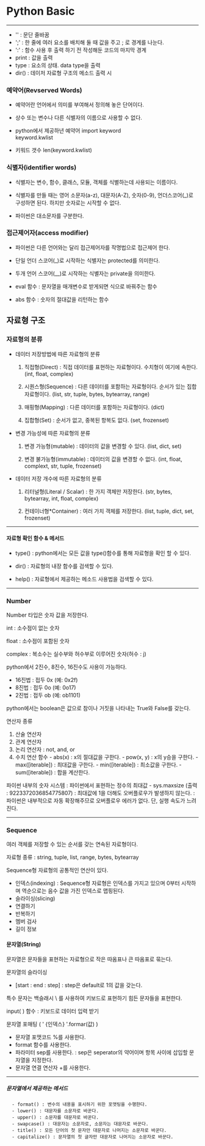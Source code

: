 # Python Basic
---

- '\' : 문단 줄바꿈
- ';' : 한 줄에 여러 요소를 배치해 둘 때 값을 주고 ; 로 경계를 나눈다.
- ':' : 함수 사용 후 출력 하기 전 작성해둔 코드의 마지막 경계
- print : 값을 출력
- type : 요소의 상태. data type을 출력
- dir() : 데이저 자료형 구조의 메소드 출력 시

### 예약어(Revserved Words)

- 예약어란 언어에서 의미를 부여해서 정의해 놓은 단어이다.

- 상수 또는 변수나 다른 식별자의 이름으로 사용할 수 없다.

- python에서 제공하년 예약어
  import keyword  
  keyword.kwlist

- 키워드 갯수
  len(keyword.kwlist)


### 식별자(identifier words)

- 식별자는 변수, 함수, 클래스, 모듈, 객체를 식별하는데 사용되는 이름이다.

- 식별자를 만들 때는 영어 소문자(a-z), 대문자(A-Z), 숫자(0-9), 언더스코어(_)로 구성하면 된다. 하지만 숫자로는 시작할 수 없다.

- 파이썬은 대소문자를 구분한다.

### 접근제어자(access modifier)

- 파이썬은 다른 언어와는 달리 접근제어자를 작명법으로 접근제어 한다.

- 단일 언더 스코어(_)로 시작하는 식별자는 protected를 의미한다.

- 두개 언어 스코어(__)로 시작하는 식별자는 private을 의미한다.


- eval 함수 : 문자열을 매개변수로 받게되면 식으로 바꿔주는 함수
- abs 함수 : 숫자의 절대값을 리턴하는 함수

## 자료형 구조

### 자료형의 분류

- 데이터 저장방법에 따른 자료형의 분류
  1. 직접형(Direct) : 직접 데이터를 표현하는 자료형이다. 수치형이 여기에 속한다. (int, float, complex)
  
  2. 시퀀스형(Sequence) : 다른 데이터를 포함하는 자료형이다. 순서가 있는 집합 자료형이다. (list, str, tuple, bytes, bytearray, range)
  
  3. 매핑형(Mapping) : 다른 데이터를 포함하는 자료형이다. (dict)
  
  4. 집합형(Set) : 순서가 없고, 중복된 항복도 없다. (set, frozenset)
  
- 변경 가능성에 따른 자료형의 분류
  1. 변경 가능형(mutable) : 데이터의 값을 변경할 수 있다. (list, dict, set)
  
  2. 변경 불가능형(immutable) : 데이터의 값을 변경할 수 없다. (int, float, complext, str, tuple, frozenset)
  
- 데이터 저장 개수에 따른 자료형의 분류
  1. 리터널형(Literal / Scalar) : 한 가지 객체만 저장한다. (str, bytes, bytearray, int, float, complex)
  
  2. 컨테이너형*Container) : 여러 가치 객체를 저장한다. (list, tuple, dict, set, frozenset)
  
---

#### 자료형 확인 함수 & 메서드

- type() : python에서는 모든 값을 type()함수를 통해 자료형을 확인 할 수 있다.

- dir() : 자료형의 내장 함수를 검색할 수 있다.

- help() : 자료형에서 제공하는 메소드 사용법을 검색할 수 있다.

---

### Number

Number 타입은 숫자 값을 저장한다.

int : 소수점이 없는 숫자

float : 소수점이 포함된 숫자

complex : 복소수는 실수부와 허수부로 이루어진 숫자(허수 : j)

python에서 2진수, 8진수, 16진수도 사용이 가능하다.
  - 16진법 : 접두 0x (예: 0x2f)
  - 8진법 : 접두 0o (예: 0o17)
  - 2진법 : 접두 ob (예: ob1101)
  
python에서는 boolean은 값으로 참이나 거짓을 나타내는 True와 False를 갖는다.

연산자 종류
  1. 산술 연산자
  2. 관계 연산자
  3. 논리 연산자 : not, and, or
  4. 수치 연산 함수 
    - abs(x) : x의 절대값을 구한다.
    - pow(x, y) : x의 y승을 구한다.
    - max([iterable]) : 최대값을 구한다.
    - min([iterable]) : 최소값을 구한다.
    - sum([iterable]) : 합을 계산한다.
 
파이썬 내부의 숫자 시스템
  : 파이썬에서 표현하는 정수의 최대값 - sys.maxsize (출력 : 9223372036854775807)
  : 최대값에 1을 더해도 오버플로우가 발생하지 않는다.
  : 파이썬은 내부적으로 자동 확장해주므로 오버플로우 에러가 없다. 단, 실행 속도가 느려진다.

---

### Sequence

여러 객체를 저장할 수 있는 순서를 갖는 연속된 자료형이다.

자료형 종류 : string, tuple, list, range, bytes, bytearray

Sequence형 자료형의 공통적인 연산이 있다.
  - 인덱스(indexing) 
    : Sequence형 자료형은 인덱스를 가지고 있으며 0부터 시작하며 역순으로는 음수 값을 가진 인덱스로 맵핑된다.
  - 슬라이싱(slicing)
  - 연결하기
  - 반복하기
  - 멤버 검사
  - 길이 정보

#### 문자열(String)

문자열은 문자들을 표현하는 자료형으로 작은 따옴표나 큰 따옴표로 묶는다.

문자열의 슬라이싱
  - [start : end : step] : step은 default로 1의 값을 갖는다.
  
특수 문자는 백슬래시 \ 를 사용하여 키보드로 표현하기 힘든 문자들을 표현한다.

input( )  함수 : 키보드로 데이터 입력 받기

문자열 포매팅 ( ' {인덱스} '.formar(값) )
  - 문자열 포맷코드 %를 사용한다.
  - format 함수를 사용한다.
  - 파라미터 sep를 사용한다.
    : sep은 seperator의 약어이며 항목 사이에 삽입할 문자열을 지정한다.
  - 문자열 연결 연산자 +를 사용한다.

---

##### 문자열에서 제공하는 메서드

      - format() : 변수의 내용을 표시하기 위한 포맷팅을 수행한다.
      - lower() : 대문자를 소문자로 바꾼다.
      - upper() : 소문자를 대문자로 바꾼다.
      - swapcase() : 대문자는 소문자로, 소문자는 대문자로 바꾼다.
      - title() : 모든 단어의 첫 문자만 대문자로 나머지는 소문자로 바꾼다.
      - capitalize() : 문자열의 첫 글자만 대문자로 나머지는 소문자로 바꾼다.
